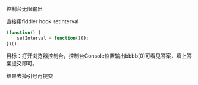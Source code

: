 控制台无限输出 <div></div>

直接用fiddler hook setInterval

```javascript
(function() { 
    setInterval = function(){};
})();

```

 目标：打开浏览器控制台，控制台Console位置输出bbbb[0]可看见答案，填上答案提交即可。 

结果去掉引号再提交